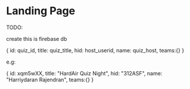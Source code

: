 # Landing Page

TODO:

create this is firebase db

{
id: quiz_id,
title: quiz_title,
hid: host_userid,
name: quiz_host,
teams:{}
}

e.g:

{
id: xqm5wXX,
title: "HardAir Quiz Night",
hid: "312ASF",
name: "Harriydaran Rajendran",
teams:{}
}


